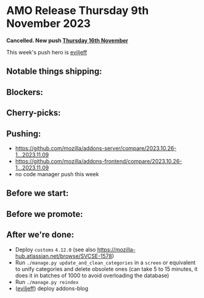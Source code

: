 # AMO Release Thursday 9th November 2023

****Cancelled.  New push [Thursday 16th November](https://github.com/mozilla/addons/blob/main/releases/2023/11/16.md)****

This week's push hero is [eviljeff](https://github.com/eviljeff)

## Notable things shipping:

## Blockers:

## Cherry-picks:
  
## Pushing:

- https://github.com/mozilla/addons-server/compare/2023.10.26-1...2023.11.09
- https://github.com/mozilla/addons-frontend/compare/2023.10.26-1...2023.11.09
- no code manager push this week

## Before we start:

## Before we promote:

## After we're done:
- Deploy `customs` `4.12.0` (see also https://mozilla-hub.atlassian.net/browse/SVCSE-1578)
- Run `./manage.py update_and_clean_categories` in a `screen` or equivalent to unify categories and delete obsolete ones (can take 5 to 15 minutes, it does it in batches of 1000 to avoid overloading the database)
- Run `./manage.py reindex`
- ([eviljeff](https://github.com/eviljeff)) deploy addons-blog 

